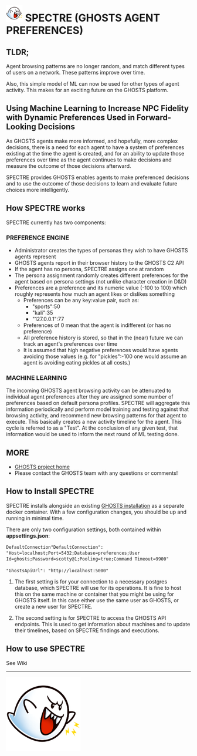 # ![ghosts](assets/ghosts-spectre-sm.png) SPECTRE (GHOSTS AGENT PREFERENCES)

## TLDR;

Agent browsing patterns are no longer random, and match different types of users on a network. These patterns improve over time.

Also, this simple model of ML can now be used for other types of agent activity. This makes for an exciting future on the GHOSTS platform.

## Using Machine Learning to Increase NPC Fidelity with Dynamic Preferences Used in Forward-Looking Decisions

As GHOSTS agents make more informed, and hopefully, more complex decisions, there is a need for each agent to have a system of preferences existing at the time the agent is created, and for an ability to update those preferences over time as the agent continues to make decisions and measure the outcome of those decisions afterward.

SPECTRE provides GHOSTS enables agents to make preferenced decisions and to use the outcome of those decisions to learn and evaluate future choices more intelligently.

## How SPECTRE works

SPECTRE currently has two components:

### PREFERENCE ENGINE

- Administrator creates the types of personas they wish to have GHOSTS agents represent
- GHOSTS agents report in their browser history to the GHOSTS C2 API
- If the agent has no persona, SPECTRE assigns one at random
- The persona assignment randomly creates different preferences for the agent based on persona settings (not unlike character creation in D&D)
- Preferences are a preference and its numeric value (-100 to 100) which roughly represents how much an agent likes or dislikes something
  - Preferences can be any key:value pair, such as:
    - "sports":50
    - "kali":35
    - "127.0.0.1":77
  - Preferences of 0 mean that the agent is indifferent (or has no preference)
  - All preference history is stored, so that in the (near) future we can track an agent's preferences over time
  - It is assumed that high negative preferences would have agents avoiding those values (e.g. for "pickles":-100 one would assume an agent is avoiding eating pickles at all costs.)

### MACHINE LEARNING

The incoming GHOSTS agent browsing activity can be attenuated to individual agent preferences after they are assigned some number of preferences based on default persona profiles. SPECTRE will aggregate this information periodically and perform model training and testing against that browsing activity, and recommend new browsing patterns for that agent to execute. This basically creates a new activity timeline for the agent. This cycle is referred to as a "Test". At the conclusion of any given test, that information would be used to inform the next round of ML testing done.

## MORE

- [GHOSTS project home](https://github.com/cmu-sei/GHOSTS)
- Please contact the GHOSTS team with any questions or comments!

## How to Install SPECTRE

SPECTRE installs alongside an existing [GHOSTS installation](https://github.com/cmu-sei/GHOSTS) as a separate docker container. With a few configuration changes, you should be up and running in minimal time.

There are only two configuration settings, both contained within **appsettings.json**:

```
DefaultConnection"DefaultConnection": "Host=localhost;Port=5432;Database=preferences;User Id=ghosts;Password=scotty@1;Pooling=true;Command Timeout=9900"

"GhostsApiUrl": "http://localhost:5000"
```

1. The first setting is for your connection to a necessary postgres database, which SPECTRE will use for its operations. It is fine to host this on the same machine or container that you might be using for GHOSTS itself. In this case either use the same user as GHOSTS, or create a new user for SPECTRE.

2. The second setting is for SPECTRE to access the GHOSTS API endpoints. This is used to get information about machines and to update their timelines, based on SPECTRE findings and executions.

## How to use SPECTRE

See Wiki

---

![ghosts](assets/ghosts-spectre.png)
